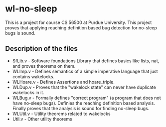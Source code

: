 wl-no-sleep
===========

This is a project for course CS 56500 at Purdue University. This project proves that applying reaching definition based bug detection for no-sleep bugs is sound.

Description of the files
------------------------

* SfLib.v - Software foundations Library that defines basics like lists, nat, and proves theorems on them.
* WLImp.v - Defines semantics of a simple imperative language that just contains wakelocks.
* WLHoare.v - Defines Assertions and hoare_triple. 
* WLDup.v - Proves that the "wakelock state" can never have duplicate wakelocks in it.
* WLBug.v - Formally defines "correct program" (a program that does not have no-sleep bugs). Definies the reaching definition based analysis. Finally proves that the analysis is sound for finding no-sleep bugs.
* WLUtil.v - Utility theorems related to wakelocks
* Util.v - Other utility theorems
